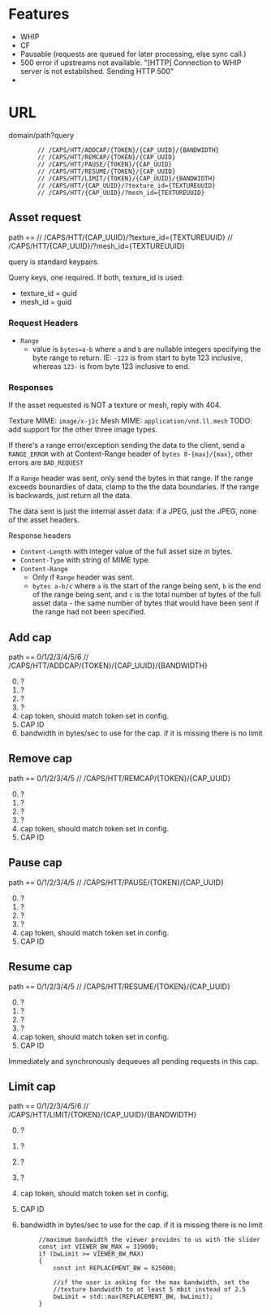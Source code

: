 # Features

- WHIP
- CF
- Pausable (requests are queued for later processing, else sync call.)
- 500 error if upstreams not available. "[HTTP] Connection to WHIP server is not established. Sending HTTP 500"
- 

# URL

domain/path?query

			// /CAPS/HTT/ADDCAP/{TOKEN}/{CAP_UUID}/{BANDWIDTH}
			// /CAPS/HTT/REMCAP/{TOKEN}/{CAP_UUID}
			// /CAPS/HTT/PAUSE/{TOKEN}/{CAP_UUID}
			// /CAPS/HTT/RESUME/{TOKEN}/{CAP_UUID}
			// /CAPS/HTT/LIMIT/{TOKEN}/{CAP_UUID}/{BANDWIDTH}
			// /CAPS/HTT/{CAP_UUID}/?texture_id={TEXTUREUUID}
			// /CAPS/HTT/{CAP_UUID}/?mesh_id={TEXTUREUUID}



## Asset request

path == 
			// /CAPS/HTT/{CAP_UUID}/?texture_id={TEXTUREUUID}
			// /CAPS/HTT/{CAP_UUID}/?mesh_id={TEXTUREUUID}

query is standard keypairs.

Query keys, one required. If both, texture_id is used:
- texture_id = guid
- mesh_id = guid

### Request Headers

- `Range`
	- value is `bytes=a-b` where `a` and `b` are nullable integers specifying the byte range to return.  IE: `-123` is from start to byte 123 inclusive, whereas `123-` is from byte 123 inclusive to end.

### Responses

If the asset requested is NOT a texture or mesh, reply with 404.

Texture MIME: `image/x-j2c`
Mesh MIME: `application/vnd.ll.mesh`
TODO: add support for the other three image types.

If there's a range error/exception sending the data to the client, send a `RANGE_ERROR` with at Content-Range header of `bytes 0-{max}/{max}`, other errors are `BAD_REQUEST`

If a `Range` header was sent, only send the bytes in that range.  If the range exceeds bounardies of data, clamp to the the data boundaries.  If the range is backwards, just return all the data.

The data sent is just the internal asset data: if a JPEG, just the JPEG, none of the asset headers.

Response headers

- `Content-Length` with integer value of the full asset size in bytes.
- `Content-Type` with string of MIME type.
- `Content-Range`
	- Only if `Range` header was sent.
	- `bytes a-b/c` where `a` is the start of the range being sent, `b` is the end of the range being sent, and `c` is the total number of bytes of the full asset data - the same number of bytes that would have been sent if the range had not been specified.

## Add cap

path == 0/1/2/3/4/5/6
			// /CAPS/HTT/ADDCAP/{TOKEN}/{CAP_UUID}/{BANDWIDTH}

0. ?
1. ?
2. ?
3. ?
4. cap token, should match token set in config.
5. CAP ID
6. bandwidth in bytes/sec to use for the cap. if it is missing there is no limit

## Remove cap

path == 0/1/2/3/4/5
			// /CAPS/HTT/REMCAP/{TOKEN}/{CAP_UUID}

0. ?
1. ?
2. ?
3. ?
4. cap token, should match token set in config.
5. CAP ID

## Pause cap

path == 0/1/2/3/4/5
			// /CAPS/HTT/PAUSE/{TOKEN}/{CAP_UUID}

0. ?
1. ?
2. ?
3. ?
4. cap token, should match token set in config.
5. CAP ID

## Resume cap

path == 0/1/2/3/4/5
			// /CAPS/HTT/RESUME/{TOKEN}/{CAP_UUID}

0. ?
1. ?
2. ?
3. ?
4. cap token, should match token set in config.
5. CAP ID

Immediately and synchronously dequeues all pending requests in this cap.

## Limit cap

path == 0/1/2/3/4/5/6
			// /CAPS/HTT/LIMIT/{TOKEN}/{CAP_UUID}/{BANDWIDTH}

0. ?
1. ?
2. ?
3. ?
4. cap token, should match token set in config.
5. CAP ID
6. bandwidth in bytes/sec to use for the cap. if it is missing there is no limit

            //maximum bandwidth the viewer provides to us with the slider
            const int VIEWER_BW_MAX = 319000;
            if (bwLimit >= VIEWER_BW_MAX)
            {
                const int REPLACEMENT_BW = 625000;

                //if the user is asking for the max bandwidth, set the
                //texture bandwidth to at least 5 mbit instead of 2.5
                bwLimit = std::max(REPLACEMENT_BW, bwLimit);
            }

